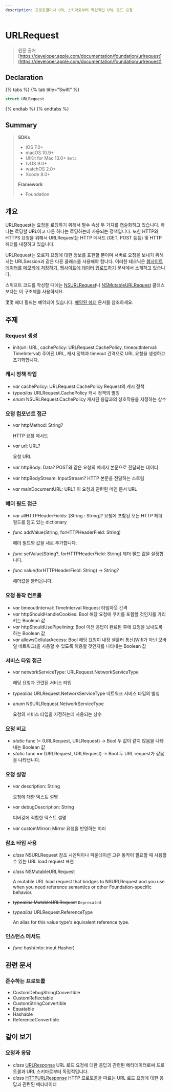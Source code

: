 ```yaml
---
description: 프로토콜이나 URL 스키마로부터 독립적인 URL 로드 요청
---
```


# URLRequest

> 원문 출처  
> [https://developer.apple.com/documentation/foundation/urlrequest](https://developer.apple.com/documentation/foundation/urlrequest)

## Declaration

{% tabs %}
{% tab title="Swift" %}
```swift
struct URLRequest
```
{% endtab %}
{% endtabs %}

## Summary

> **SDKs**
>
> * iOS 7.0+
> * macOS 10.9+
> * UIKit for Mac 13.0+ `Beta`
> * tvOS 9.0+
> * watchOS 2.0+
> * Xcode 8.0+
>
> **Framework**
>
> * Foundation

## 개요

URLRequest는 요청을 로딩하기 위해서 필수 속성 두 가지를 캡슐화하고 있습니다. 하나는 로딩할 URL이고 다른 하나는 로딩하는데 사용되는 정책입니다. 또한 HTTP와 HTTPS 요청을 위해서 URLRequest는 HTTP 메서드 \(GET, POST 등등\) 및 HTTP 헤더를 내장하고 있습니다.

URLRequest는 오로지 요청에 대한 정보를 표현할 뿐이며 서버로 요청을 보내기 위해서는 URLSession과 같은 다른 클래스를 사용해야 합니다. 이러한 테크닉은 [웹사이트 데이터를 메모리에 저장하기,](fetching-website-data-into-memory.md) [웹사이트에 데이터 업로드하기](../../../etc/not-found.md) 문서에서 소개하고 있습니다.

스위프트 코드를 작성할 때에는 [NSURLRequest](../../../etc/not-found.md)나 [NSMutableURLRequest](../../../etc/not-found.md) 클래스보다는 이 구조체를 사용하세요.

몇몇 헤더 필드는 예약되어 있습니다. [예약된 헤더](../../../etc/not-found.md) 문서를 참조하세요.

## 주제

### Request 생성

* init\(url: URL, cachePolicy: URLRequest.CachePolicy, timeoutInterval: TimeInterval\) 주어진 URL, 캐시 정책과 timeout 간격으로 URL 요청을 생성하고 초기화합니다.

### 캐시 정책 작업

* _var_ cachePolicy: URLRequest.CachePolicy Request의 캐시 정책
* _typealias_ URLRequest.CachePolicy 캐시 정책의 별칭
* _enum_ NSURLRequest.CachePolicy 캐시된 응답과의 상호작용을 지정하는 상수

### 요청 컴포넌트 접근

* _var_ httpMethod: String?

  HTTP 요청 메서드

* _var_ url: URL?

  요청 URL

* _var_ httpBody: Data? POST와 같은 요청의 메세지 본문으로 전달되는 데이터
* _var_ httpBodyStream: InputStream? HTTP 본문을 전달하는 스트림
* _var_ mainDocumentURL: URL? 이 요청과 관련된 메인 문서 URL

### 헤더 필드 접근

* _var_ allHTTPHeaderFields: \[String : String\]? 요청에 포함된 모든 HTTP 헤더 필드를 담고 있는 dictionary
* _func_ addValue\(String, forHTTPHeaderField: String\)

  헤더 필드와 값을 새로 추가합니다.

* _func_ setValue\(String?, forHTTPHeaderField: String\) 헤더 필드 값을 설정합니다.
* _func_ value\(forHTTPHeaderField: String\) -&gt; String?

  헤더값을 불러옵니다.

### 요청 동작 컨트롤

* _var_ timeoutInterval: TimeInterval Request 타임아웃 간격
* _var_ httpShouldHandleCookies: Bool 해당 요청에 쿠키를 포함할 것인지를 가리키는 Boolean 값
* _var_ httpShouldUsePipelining: Bool 이전 응답이 완료된 후에 요청을 보내도록 하는 Boolean 값
* _var_ allowsCellularAccess: Bool 해당 요청이 내장 셀룰러 통신\(Wifi가 아닌 모바일 네트워크\)을 사용할 수 있도록 허용할 것인지를 나타내는 Boolean 값

### 서비스 타입 접근

* _var_ networkServiceType: URLRequest.NetworkServiceType

  해당 요청과 관련된 서비스 타입

* _typealias_ URLRequest.NetworkServiceType 네트워크 서비스 타입의 별칭
* _enum_ NSURLRequest.NetworkServiceType

  요청의 서비스 타입을 지정하는데 사용되는 상수

### 요청 비교

* _static_ func != \(URLRequest, URLRequest\) -&gt; Bool 두 값이 같지 않음을 나타내는 Boolean 값
* _static_ func == \(URLRequest, URLRequest\) -&gt; Bool 두 URL request가 같음을 나타냅니다.

### 요청 설명

* _var_ description: String

  요청에 대한 텍스트 설명

* _var_ debugDescription: String

  디버깅에 적합한 텍스트 설명

* _var_ customMirror: Mirror 요청을 반영하는 미러

### 참조 타입 사용

* _class_ NSURLRequest 참조 시멘틱이나 파운데이션 고유 동작이 필요할 때 사용할 수 있는 URL load request 표현
* _class_ NSMutableURLRequest

  A mutable URL load request that bridges to NSURLRequest and you use when you need reference semantics or other Foundation-specific behavior.

* ~~_typealias_ MutableURLRequest~~ `Deprecated`
* _typealias_ URLRequest.ReferenceType

  An alias for this value type's equivalent reference type.

### 인스턴스 메서드

* _func_ hash\(into: inout Hasher\)

## 관련 문서

### 준수하는 프로토콜

* CustomDebugStringConvertible
* CustomReflectable
* CustomStringConvertible
* Equatable
* Hashable
* ReferenceConvertible

## 같이 보기

### 요청과 응답

* _class_ [URLResponse](urlresponse.md) URL 로드 요청에 대한 응답과 관련된 메타데이터로써 프로토콜과 URL 스키마로부터 독립적입니다.
* _class_ [HTTPURLResponse](httpurlresponse.md) HTTP 프로토콜을 따르는 URL 로드 요청에 대한 응답과 관련된 메타데이터

